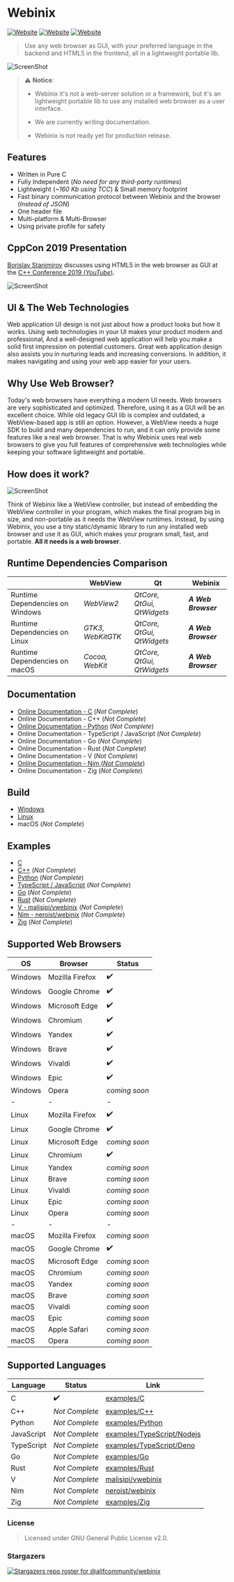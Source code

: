 # Webinix

[![Website](https://img.shields.io/circleci/project/github/badges/shields/master?style=for-the-badge)](https://github.com/alifcommunity/webinix) [![Website](https://img.shields.io/github/issues/alifcommunity/webinix.svg?branch=master&style=for-the-badge&url=https://google.com)](https://github.com/alifcommunity/webinix/issues) [![Website](https://img.shields.io/website?label=webinix.me&style=for-the-badge&url=https://google.com)](https://webinix.me/)

> Use any web browser as GUI, with your preferred language in the backend and HTML5 in the frontend, all in a lightweight portable lib.

![ScreenShot](screenshot.png)

> :warning: **Notice**:
> 
> * Webinix it's not a web-server solution or a framework, but it's an lightweight portable lib to use any installed web browser as a user interface.
> 
> * We are currently writing documentation.
> 
> * Webinix is not ready yet for production release.

## Features

- Written in Pure C
- Fully Independent (*No need for any third-party runtimes*)
- Lightweight (*~160 Kb using TCC*) & Small memory footprint
- Fast binary communication protocol between Webinix and the browser (*Instead of JSON*)
- One header file
- Multi-platform & Multi-Browser
- Using private profile for safety

## CppCon 2019 Presentation

[Borislav Stanimirov](https://ibob.bg/) discusses using HTML5 in the web browser as GUI at the [C++ Conference 2019 (*YouTube*)](https://www.youtube.com/watch?v=bbbcZd4cuxg).

<!-- <div align="center">
  <a href="https://www.youtube.com/watch?v=bbbcZd4cuxg"><img src="https://img.youtube.com/vi/bbbcZd4cuxg/0.jpg" alt="Embrace Modern Technology: Using HTML 5 for GUI in C++ - Borislav Stanimirov - CppCon 2019"></a>
</div> -->

![ScreenShot](cppcon_2019.png)

## UI & The Web Technologies

Web application UI design is not just about how a product looks but how it works. Using web technologies in your UI makes your product modern and professional, And a well-designed web application will help you make a solid first impression on potential customers. Great web application design also assists you in nurturing leads and increasing conversions. In addition, it makes navigating and using your web app easier for your users.

## Why Use Web Browser?

Today's web browsers have everything a modern UI needs. Web browsers are very sophisticated and optimized. Therefore, using it as a GUI will be an excellent choice. While old legacy GUI lib is complex and outdated, a WebView-based app is still an option. However, a WebView needs a huge SDK to build and many dependencies to run, and it can only provide some features like a real web browser. That is why Webinix uses real web browsers to give you full features of comprehensive web technologies while keeping your software lightweight and portable.

## How does it work?

![ScreenShot](webinix_diagram.png)

Think of Webinix like a WebView controller, but instead of embedding the WebView controller in your program, which makes the final program big in size, and non-portable as it needs the WebView runtimes. Instead, by using Webinix, you use a tiny static/dynamic library to run any installed web browser and use it as GUI, which makes your program small, fast, and portable. **All it needs is a web browser**.

## Runtime Dependencies Comparison

|  | WebView | Qt | Webinix |
| ------ | ------ | ------ | ------ |
| Runtime Dependencies on Windows | *WebView2* | *QtCore, QtGui, QtWidgets* | ***A Web Browser*** |
| Runtime Dependencies on Linux | *GTK3, WebKitGTK* | *QtCore, QtGui, QtWidgets* | ***A Web Browser*** |
| Runtime Dependencies on macOS | *Cocoa, WebKit* | *QtCore, QtGui, QtWidgets* | ***A Web Browser*** |

## Documentation

 - [Online Documentation - C](https://webinix.me/docs/) (*Not Complete*)
 - Online Documentation - C++ (*Not Complete*)
 - [Online Documentation - Python](https://webinix.me/docs/) (*Not Complete*)
 - Online Documentation - TypeScript / JavaScript (*Not Complete*)
 - Online Documentation - Go (*Not Complete*)
 - Online Documentation - Rust (*Not Complete*)
 - Online Documentation - V (*Not Complete*)
 - [Online Documentation - Nim (*Not Complete*)](https://neroist.github.io/webinix-docs/)
 - Online Documentation - Zig (*Not Complete*)

## Build

 - [Windows](https://github.com/alifcommunity/webinix/tree/main/build/Windows)
 - [Linux](https://github.com/alifcommunity/webinix/tree/main/build/Linux)
 - macOS (*Not Complete*)

## Examples

 - [C](https://github.com/alifcommunity/webinix/tree/main/examples/C)
 - [C++](https://github.com/alifcommunity/webinix/tree/main/examples/C++) (*Not Complete*)
 - [Python](https://github.com/alifcommunity/webinix/tree/main/examples/Python) (*Not Complete*)
 - [TypeScript / JavaScript](https://github.com/alifcommunity/webinix/tree/main/examples/TypeScript) (*Not Complete*)
 - [Go](https://github.com/alifcommunity/webinix/tree/main/examples/Go/hello_world) (*Not Complete*)
 - [Rust](https://github.com/alifcommunity/webinix/tree/main/examples/Rust/hello_world) (*Not Complete*)
 - [V - malisipi/vwebinix](https://github.com/malisipi/vwebinix/tree/main/examples) (*Not Complete*)
 - [Nim - neroist/webinix](https://github.com/neroist/webinix/tree/main/examples) (*Not Complete*)
 - [Zig](https://github.com/alifcommunity/webinix/tree/main/examples/Zig) (*Not Complete*)

## Supported Web Browsers

| OS | Browser | Status |
| ------ | ------ | ------ |
| Windows | Mozilla Firefox | ✔️ |
| Windows | Google Chrome | ✔️ |
| Windows | Microsoft Edge | ✔️ |
| Windows | Chromium | ✔️ |
| Windows | Yandex | ✔️ |
| Windows | Brave | ✔️ |
| Windows | Vivaldi | ✔️ |
| Windows | Epic | ✔️ |
| Windows | Opera | *coming soon* |
| - | - | - |
| Linux | Mozilla Firefox | ✔️ |
| Linux | Google Chrome | ✔️ |
| Linux | Microsoft Edge | *coming soon* |
| Linux | Chromium | ✔️ |
| Linux | Yandex | *coming soon* |
| Linux | Brave | *coming soon* |
| Linux | Vivaldi | *coming soon* |
| Linux | Epic | *coming soon* |
| Linux | Opera | *coming soon* |
| - | - | - |
| macOS | Mozilla Firefox | *coming soon* |
| macOS | Google Chrome | ✔️ |
| macOS | Microsoft Edge | *coming soon* |
| macOS | Chromium | *coming soon* |
| macOS | Yandex | *coming soon* |
| macOS | Brave | *coming soon* |
| macOS | Vivaldi | *coming soon* |
| macOS | Epic | *coming soon* |
| macOS | Apple Safari | *coming soon* |
| macOS | Opera | *coming soon* |

## Supported Languages

| Language | Status | Link |
| ------ | ------ | ------ |
| C | ✔️ | [examples/C](https://github.com/alifcommunity/webinix/tree/main/examples/C) |
| C++ |  *Not Complete* | [examples/C++](https://github.com/alifcommunity/webinix/tree/main/examples/C%2B%2B) |
| Python | *Not Complete* | [examples/Python](https://github.com/alifcommunity/webinix/tree/main/examples/Python) |
| JavaScript | *Not Complete* | [examples/TypeScript/Nodejs](https://github.com/alifcommunity/webinix/tree/main/examples/TypeScript/Nodejs) |
| TypeScript | *Not Complete* | [examples/TypeScript/Deno](https://github.com/alifcommunity/webinix/tree/main/examples/TypeScript/Deno) |
| Go | *Not Complete* | [examples/Go](https://github.com/alifcommunity/webinix/tree/main/examples/Go) |
| Rust | *Not Complete* | [examples/Rust](https://github.com/alifcommunity/webinix/tree/main/examples/Rust) |
| V | *Not Complete* | [malisipi/vwebinix](https://github.com/malisipi/vwebinix) |
| Nim | *Not Complete* | [neroist/webinix](https://github.com/neroist/webinix) |
| Zig | *Not Complete* | [examples/Zig](https://github.com/alifcommunity/webinix/tree/main/examples/Zig) |

### License

> Licensed under GNU General Public License v2.0.

### Stargazers

[![Stargazers repo roster for @alifcommunity/webinix](https://reporoster.com/stars/alifcommunity/webinix)](https://github.com/alifcommunity/webinix/stargazers)
